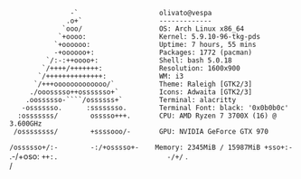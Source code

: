                    -`                    olivato@vespa
                  .o+`                   -------------
                 `ooo/                   OS: Arch Linux x86_64
                `+oooo:                  Kernel: 5.9.10-96-tkg-pds
               `+oooooo:                 Uptime: 7 hours, 55 mins
               -+oooooo+:                Packages: 1772 (pacman)
             `/:-:++oooo+:               Shell: bash 5.0.18
            `/++++/+++++++:              Resolution: 1600x900
           `/++++++++++++++:             WM: i3
          `/+++ooooooooooooo/`           Theme: Raleigh [GTK2/3]
         ./ooosssso++osssssso+`          Icons: Adwaita [GTK2/3]
        .oossssso-````/ossssss+`         Terminal: alacritty
       -osssssso.      :ssssssso.        Terminal Font: black: '0x0b0b0c'
      :osssssss/        osssso+++.       CPU: AMD Ryzen 7 3700X (16) @ 3.600GHz
     /ossssssss/        +ssssooo/-       GPU: NVIDIA GeForce GTX 970
   `/ossssso+/:-        -:/+osssso+-    Memory: 2345MiB / 15987MiB
    +sso+:-`                 .-/+oso:
 `++:.                           -/+/`
 .`                                 `/
